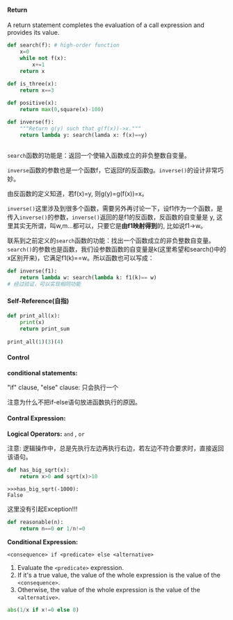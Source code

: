 #### Return

A return statement completes the evaluation of a call expression and provides its value.

```python
def search(f): # high-order function
	x=0
	while not f(x):
		x+=1
    return x
        
def is_three(x):
	return x==3

def positive(x):
    return max(0,square(x)-100)

def inverse(f):
    """Return g(y) such that g(f(x))->x."""
    return lambda y: search(lamda x: f(x)==y)
    
```

`search`函数的功能是：返回一个使输入函数成立的非负整数自变量。

`inverse`函数的参数也是一个函数f，它返回f的反函数g。`inverse()`的设计非常巧妙。

由反函数的定义知道，若f(x)=y, 则g(y)=g(f(x))=x。

`inverse()`这里涉及到很多个函数，需要另外再讨论一下，设f1作为一个函数，是传入`inverse()`的参数，`inverse()`返回的是f1的反函数，反函数的自变量是 y, 这里其实无所谓，叫w,m...都可以，只要它是**由f1映射得到**的, 比如说f1->w。

联系到之前定义的`search`函数的功能：找出一个函数成立的非负整数自变量。`search()`的参数也是函数，我们设参数函数的自变量是k(这里希望和search()中的x区别开来)，它满足f1(k)==w。所以函数也可以写成：

```python
def inverse(f1):
	return lambda w: search(lambda k: f1(k)== w)
# 经过验证，可以实现相同功能
```

 

#### Self-Reference(自指)



```python
def print_all(x):
	print(x)
	return print_sum
	
print_all(1)(3)(4)	
```



#### Control

**conditional statements:**

"if" clause, "else" clause: 只会执行一个

注意为什么不把if-else语句放进函数执行的原因。



#### Contral Expression:

**Logical Operators:** `and` , `or`

注意: 逻辑操作中，总是先执行左边再执行右边，若左边不符合要求时，直接返回该语句。

```python
def has_big_sqrt(x):
	return x>0 and sqrt(x)>10
```

```shell
>>>has_big_sqrt(-1000):
False
```

这里没有引起Exception!!!

```python
def reasonable(n):
	return n==0 or 1/n!=0 
```



**Conditional Expression:**

`<consequence> if <predicate> else <alternative>` 

1. Evaluate the `<predicate>` expression.
2. If it's a true value, the value of the whole expression is the value of the `<consequence>`.
3. Otherwise, the value of the whole expression is the value of the `<alternative>`.

```python
abs(1/x if x!=0 else 0)
```





